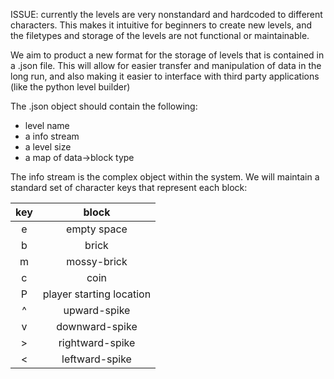 ISSUE: currently the levels are very nonstandard and hardcoded to different characters. This makes it intuitive for beginners to create new levels, and the filetypes and storage of the levels are not functional or maintainable.

We aim to product a new format for the storage of levels that is contained in a .json file.
This will allow for easier transfer and manipulation of data in the long run, and also making it easier to interface with third party applications (like the python level builder)

The .json object should contain the following:

- level name
- a info stream
- a level size
- a map of data->block type

The info stream is the complex object within the system.
We will maintain a standard set of character keys that represent each block:

| key |          block           |
| :-: | :----------------------: |
|  e  |       empty space        |
|  b  |          brick           |
|  m  |       mossy-brick        |
|  c  |           coin           |
|  P  | player starting location |
|  ^  |       upward-spike       |
|  v  |      downward-spike      |
|  >  |     rightward-spike      |
|  <  |      leftward-spike      |

